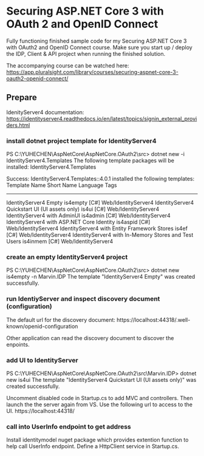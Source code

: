 # Securing ASP.NET Core 3 with OAuth 2 and OpenID Connect

Fully functioning finished sample code for my Securing ASP.NET Core 3 with OAuth2 and OpenID Connect course. Make sure you start up / deploy the IDP, Client & API project when running the finished solution.

The accompanying course can be watched here: https://app.pluralsight.com/library/courses/securing-aspnet-core-3-oauth2-openid-connect/



## Prepare

IdenityServer4 documentation:
https://identityserver4.readthedocs.io/en/latest/topics/signin_external_providers.html

### install dotnet project template for IdentityServer4

PS C:\YUHECHEN\AspNetCore\AspNetCore.OAuth2\src> dotnet new -i IdentityServer4.Templates
The following template packages will be installed:
   IdentityServer4.Templates

Success: IdentityServer4.Templates::4.0.1 installed the following templates:
Template Name                                         Short Name  Language  Tags
----------------------------------------------------  ----------  --------  -------------------
IdentityServer4 Empty                                 is4empty    [C#]      Web/IdentityServer4
IdentityServer4 Quickstart UI (UI assets only)        is4ui       [C#]      Web/IdentityServer4
IdentityServer4 with AdminUI                          is4admin    [C#]      Web/IdentityServer4
IdentityServer4 with ASP.NET Core Identity            is4aspid    [C#]      Web/IdentityServer4
IdentityServer4 with Entity Framework Stores          is4ef       [C#]      Web/IdentityServer4
IdentityServer4 with In-Memory Stores and Test Users  is4inmem    [C#]      Web/IdentityServer4

### create an empty IdentityServer4 project
PS C:\YUHECHEN\AspNetCore\AspNetCore.OAuth2\src> dotnet new is4empty -n Marvin.IDP
The template "IdentityServer4 Empty" was created successfully.

### run IdentiyServer and inspect discovery document (configuration)
The default url for the discovery document:
https://localhost:44318/.well-known/openid-configuration

Other application can read the discovery document to discover the enpoints.

### add UI to IdentityServer
PS C:\YUHECHEN\AspNetCore\AspNetCore.OAuth2\src\Marvin.IDP> dotnet new is4ui
The template "IdentityServer4 Quickstart UI (UI assets only)" was created successfully.

Uncomment disabled code in Startup.cs to add MVC and controllers. Then launch the the server again from VS.
Use the following url to access to the UI.
https://localhost:44318/

### call into UserInfo endpoint to get address
Install identitymodel nuget package which provides extention function to help call UserInfo endpoint.
Define a HttpClient service in Startup.cs.